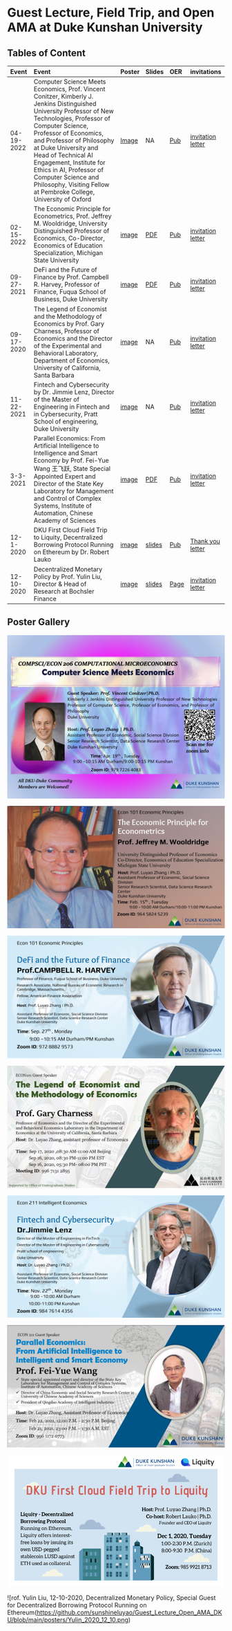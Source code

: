 # Guest Lecture, Field Trip, and Open AMA at Duke Kunshan University

## Tables of Content
|**Event**|**Event**|**Poster**|**Slides**|**OER**| **invitations**|
|:---|:--- |:--- |:--- |:--- |:---|
|04-19-2022|Computer Science Meets Economics, Prof. Vincent Conitzer, Kimberly J. Jenkins Distinguished University Professor of New Technologies, Professor of Computer Science, Professor of Economics, and Professor of Philosophy at Duke University and Head of Technical AI Engagement, Institute for Ethics in AI, Professor of Computer Science and Philosophy, Visiting Fellow at Pembroke College, University of Oxford |  [Image](https://github.com/sunshineluyao/Guest_Lecture_Open_AMA_DKU/blob/main/posters/4_19_2022_Vince.jpg)    |NA|  [Pub](https://ce.pubpub.org/pub/cs-econ)|[invitation letter](https://github.com/sunshineluyao/Guest_Lecture_Open_AMA_DKU/blob/main/invitation_letters/Vince_Invitation_Letter.pdf)|
|02-15-2022| The Economic Principle for Econometrics, Prof. Jeffrey M. Wooldridge, University Distinguished Professor of Economics, Co-Director, Economics of Education Specialization, Michigan State University|[image](https://github.com/sunshineluyao/Guest_Lecture_Open_AMA_DKU/blob/main/posters/2_15_2022_Jeffrey.jpg) |[PDF](https://github.com/sunshineluyao/Guest_Lecture_Open_AMA_DKU/blob/main/slides/jeffrey_slides_dku_20220215.pdf)|[Pub](https://ie.pubpub.org/pub/jeffrey)|[invitation letter](https://github.com/sunshineluyao/Guest_Lecture_Open_AMA_DKU/blob/main/invitation_letters/Jeffrey_invitation_letter.pdf)|
|09-27-2021|DeFi and the Future of Finance by Prof. Campbell R. Harvey, Professor of Finance, Fuqua School of Business, Duke University|[image](https://github.com/sunshineluyao/Guest_Lecture_Open_AMA_DKU/blob/main/posters/9_27_2022_Harvey.jpg)|[PDF](https://github.com/sunshineluyao/Guest_Lecture_Open_AMA_DKU/blob/main/slides/Harvey_DeFi_2021_Keynote_September_27_2021.pdf)|[Pub](https://ie.pubpub.org/pub/campbellharvey)|[invitation letter](https://github.com/sunshineluyao/Guest_Lecture_Open_AMA_DKU/blob/main/invitation_letters/harvey_invitation.pdf)|
|09-17-2020|The Legend of Economist and the Methodology of Economics by Prof. Gary Charness, Professor of Economics and the Director of the Experimental and Behavioral Laboratory, Department of Economics, University of California, Santa Barbara|[image](https://github.com/sunshineluyao/Guest_Lecture_Open_AMA_DKU/blob/main/posters/Gary_9_19_2021_The_Legend_of_Economist.png) | NA|[Pub](https://ie.pubpub.org/pub/gary) |[invitation letter](https://github.com/sunshineluyao/Guest_Lecture_Open_AMA_DKU/blob/main/invitation_letters/Gary_Charness_Invitation%20Letter.pdf) |
|11-22-2021|Fintech and Cybersecurity by Dr. Jimmie Lenz, Director of the Master of Engineering in Fintech and in Cybersecurity, Pratt School of engineering, Duke University|[image](https://github.com/sunshineluyao/Guest_Lecture_Open_AMA_DKU/blob/main/posters/11_22_2021_Jimmie-1.png)|NA|[Pub](https://ie.pubpub.org/pub/jimmie)|[invitation letter](https://github.com/sunshineluyao/Guest_Lecture_Open_AMA_DKU/blob/main/invitation_letters/Jimmie_invitation_letter.pdf)|
|3-3-2021|Parallel Economics: From Artificial Intelligence to Intelligence and Smart Economy by Prof. Fei-Yue Wang 王飞跃, State Special Appointed Expert and Director of the State Key Laboratory for Management and Control of Complex Systems, Institute of Automation, Chinese Academy of Sciences|[image](https://github.com/sunshineluyao/Guest_Lecture_Open_AMA_DKU/blob/main/posters/3_11_2021_Fei-Yue%20Wang.png)|[PDF](https://github.com/sunshineluyao/Guest_Lecture_Open_AMA_DKU/blob/main/slides/2021.3.3_Feiyue_Wang_Parallel%20Economics-From%20Artificial%20Intelligence%20to%20Intelligent%20and%20Smart%20Economy.pdf)|[Pub]()| [invitation letter](https://github.com/sunshineluyao/Guest_Lecture_Open_AMA_DKU/blob/main/invitation_letters/Feiyue_Wang_Invitations.pdf)|
|12-1-2020|DKU First Cloud Field Trip to Liquity, Decentralized Borrowing Protocol Running on Ethereum by Dr. Robert Lauko| [image](https://github.com/sunshineluyao/Guest_Lecture_Open_AMA_DKU/blob/main/posters/DKU%20First%20Cloud%20Field%20Trip%20to%20Liquity.png)|[slides](https://github.com/sunshineluyao/Guest_Lecture_Open_AMA_DKU/blob/main/slides/2020.12.1%20DKU%20Cloud%20Field%20Trip%20Liquity.pptx.pdf)|[Pub](https://ie.pubpub.org/pub/liquity)|[Thank you letter](https://github.com/sunshineluyao/Guest_Lecture_Open_AMA_DKU/blob/main/thankyou_letter/Robert_Lauko_Thank%20You!.pdf)|
|12-10-2020|Decentralized Monetary Policy by Prof. Yulin Liu, Director & Head of Research at Bochsler Finance|[image](https://github.com/sunshineluyao/Guest_Lecture_Open_AMA_DKU/blob/main/posters/Yulin_2020_12_10.png)|[slides](https://github.com/sunshineluyao/Guest_Lecture_Open_AMA_DKU/blob/main/slides/12-10-2020-Decentralised-Monetary-Policy.pdf)|[Page](https://sites.duke.edu/econ204_001_f2020/guest-lecture/)|[invitation letter](https://github.com/sunshineluyao/Guest_Lecture_Open_AMA_DKU/tree/main/invitation_letters)|


## Poster Gallery
![Prof. Vincent Conitzer, 04-17-2022, Computer Science Meets Economics](https://github.com/sunshineluyao/Guest_Lecture_Open_AMA_DKU/blob/main/posters/4_19_2022_Vince.jpg)

![Prof. Jeffrey Wooldridge, 02-14-2022, The Economic Principle of Econometrics](https://github.com/sunshineluyao/Guest_Lecture_Open_AMA_DKU/blob/main/posters/2_15_2022_Jeffrey.jpg)

![Prof. Campbell Harvey, 09-27-2021, DeFi and the Future of Finance](https://github.com/sunshineluyao/Guest_Lecture_Open_AMA_DKU/blob/main/posters/9_27_2022_Harvey.jpg)

![Prof. Gary Charess, 09-17-2021, The Legend of Economists and The Methodology of Economics](https://github.com/sunshineluyao/Guest_Lecture_Open_AMA_DKU/blob/main/posters/Gary_9_19_2021_The_Legend_of_Economist.png)

![Prof. Jimmie Lenz, 11-22-2021, Fintech and Cybersecurity](https://github.com/sunshineluyao/Guest_Lecture_Open_AMA_DKU/blob/main/posters/11_22_2021_Jimmie-1.png)

![Prof. Fei-Yue Wang, 3-3-2021, Parallel Economics: From Artificial Intelligence to Intelligence and Smart Economy](https://github.com/sunshineluyao/Guest_Lecture_Open_AMA_DKU/blob/main/posters/3_11_2021_Fei-Yue%20Wang.png)

![Dr. Robert Lauko, 12-1-2020, Liquity on Blockchain: Connecting Macroeconomic Policy to the Real World, DKU First Cloud Field Trip to Liquity, Decentralized Borrowing Protocol Running on Ethereum](https://github.com/sunshineluyao/Guest_Lecture_Open_AMA_DKU/blob/main/posters/DKU%20First%20Cloud%20Field%20Trip%20to%20Liquity.png)


![rof. Yulin Liu, 12-10-2020, Decentralized Monetary Policy, Special Guest for Decentralized Borrowing Protocol Running on Ethereum(https://github.com/sunshineluyao/Guest_Lecture_Open_AMA_DKU/blob/main/posters/Yulin_2020_12_10.png)
